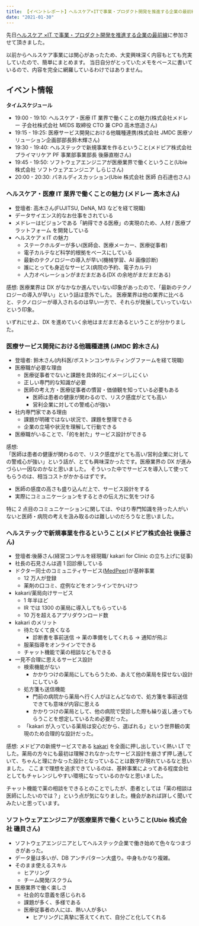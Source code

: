 ```yaml
---
title: 【イベントレポート】ヘルスケア×ITで事業・プロダクト開発を推進する企業の最前線
date: "2021-01-30"
---
```


先日[ヘルスケア ×IT で事業・プロダクト開発を推進する企業の最前線](https://hsd.connpass.com/event/199258/)に参加させて頂きました。

以前からヘルスケア事業には関心があったため、大変興味深く内容もとても充実していたので、簡単にまとめます。
当日自分がとっていたメモをベースに書いているので、内容を完全に網羅しているわけではありません。

## イベント情報

**タイムスケジュール**

- 19:00 - 19:10: ヘルスケア・医療 IT 業界で働くことの魅力(株式会社メドレー 子会社株式会社 MEDS 取締役 CTO 兼 CPO 高木悠造さん)
- 19:15 - 19:25: 医療サービス開発における他職種連携(株式会社 JMDC 医療ソリューション企画部部長鈴木輝さん)
- 19:30 - 19:40: ヘルステックで新規事業を作るということ(メドピア株式会社 プライマリケア PF 事業部事業部長 後藤直樹さん)
- 19:45 - 19:50: ソフトウェアエンジニアが医療業界で働くということ(Ubie 株式会社 ソフトウェアエンジニア しらじさん)
- 20:00 - 20:30: パネルディスカッション(Ubie 株式会社 医師 白石達也さん)

### ヘルスケア・医療 IT 業界で働くことの魅力 (メドレー 高木さん)

- 登壇者: 高木さん(FUJITSU, DeNA, M3 などを経て現職)
- データサイエンス的なお仕事をされている
- メドレーはビジョンである「納得できる医療」の実現のため、人材 / 医療プラットフォーム を開発している
- ヘルスケア x IT の魅力
  - ステークホルダーが多い(医師会、医療メーカー、医療従事者)
  - 電子カルテなど科学的根拠をベースにしている
  - 最新のテクノロジーの導入が早い(機械学習、AI 画像診断)
  - 誰にとっても身近なサービス(病院の予約、電子カルテ)
  - 人力オペレーションがまだまだある(DX の余地がまだまだある)

感想:
医療業界は DX がなかなか進んでいない印象があったので、「最新のテクノロジーの導入が早い」という話は意外でした。
医療業界は他の業界に比べると、テクノロジーが導入されるのは早い一方で、それらが発展していっていないという印象。

いずれにせよ、DX を進めていく余地はまだまだあるということが分かりました。

### 医療サービス開発における他職種連携 (JMDC 鈴木さん)

- 登壇者: 鈴木さん(内科医/ボストンコンサルティングファームを経て現職)
- 医療職が必要な理由
  - 医療従事者でないと課題を具体的にイメージしにくい
  - 正しい専門的な知識が必要
  - 医師の考え方・医療従事者の慣習・価値観を知っている必要もある
    - 医師は患者の健康が関わるので、リスク感度がとても高い
    - 営利企業に対しての警戒心が強い
- 社内専門家である理由
  - 課題が明確ではない状況で、課題を整理できる
  - 企業の立場や状況を理解して行動できる
- 医療職がいることで、「的を射た」サービス設計ができる

感想:  
「医師は患者の健康が関わるので、リスク感度がとても高い/営利企業に対しての警戒心が強い」という話が、とても興味深かったです。医療業界の DX が進みづらい一因なのかなと思いました。
そういった中でサービスを導入して使ってもらうのは、相当コストがかかるはずです。

- 医師の感度の高さも盛り込んだ上で、サービス設計をする
- 実際にコミュニケーションをするときの伝え方に気をつける

特に 2 点目のコミュニケーションに関しては、やはり専門知識を持った人がいないと医師・病院の考えを汲み取るのは難しいのだろうなと思いました。

### ヘルステックで新規事業を作るということ(メドピア株式会社 後藤さん)

- 登壇者:後藤さん(経営コンサルを経現職/ kakari for Clinic の立ち上げに従事)
- 社長の石見さんは週 1 回診療している
- ドクター同士のコミュニティサービス([MedPeer](https://medpeer.jp/))が基幹事業
  - 12 万人が登録
  - 薬剤の口コミ、症例などをオンラインでかいけつ
- kakari/薬局向けサービス
  - 1 年半ほど
  - IR では 1300 の薬局に導入してもらっている
  - 10 万を超えるアプリダウンロード数
- kakari のメリット
  - 待たなくて良くなる
    - 診断書を事前送信 → 薬の準備をしてくれる → 通知が飛ぶ
  - 服薬指導をオンラインでできる
  - チャット機能で薬の相談などもできる
- 一見不合理に思えるサービス設計
  - 検索機能がない
    - かかりつけの薬局にしてもらうため、あえて他の薬局を探せない設計にしている
  - 処方箋も送信機能
    - 門前の病院から薬局へ行く人がほとんどなので、処方箋を事前送信できても意味が内容に思える
    - かかりつけの薬局として、他の病院で受診した際も繰り返し通ってもらうことを想定しているため必要だった。
  - 「kakari が入っている薬局は安心だから、選ばれる」という世界観の実現のため合理的な設計だった。

感想:
メドピアの新規サービスである [kakari](https://kakari-for-clinic.jp/) を全面に押し出していく熱い LT でした。薬局の方々にも最初は理解されなかったサービス設計を崩さず押し通していて、ちゃんと理にかなった設計となっていることは数字が現れているなと思いました。
ここまで理想を追求できているのは、基幹事業によってある程度会社としてもチャレンジしやすい環境になっているのかなと思いました。

チャット機能で薬の相談をできるとのことでしたが、患者としては「薬の相談は医師にしたいのでは？」という点が気になりました。機会があれば詳しく聞いてみたいと思っています。

### ソフトウェアエンジニアが医療業界で働くということ(Ubie 株式会社 磯貝さん)

- ソフトウェアエンジニアとしてヘルステック企業で働き始めて色々なつまづきがあった。
- データ量は多いが、DB アンチパターン大盛り。中身もかなり複雑。
- そのまま使えるスキル
  - ヒアリング
  - チーム開発/スクラム
- 医療業界で働く楽しさ
  - 社会的な意義を感じられる
  - 課題が多く、多様である
  - 医療従事者の人には、熱い人が多い
    - ヒアリングに真摯に答えてくれて、自分ごと化してくれる
